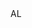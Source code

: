 <?xml version="1.0" encoding="UTF-8"?>
<CustomMetadata xmlns="http://soap.sforce.com/2006/04/metadata">
    <label>AL</label>
</CustomMetadata>
